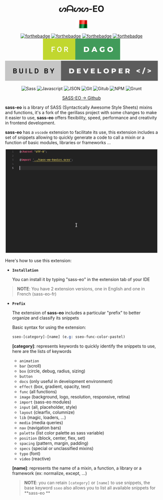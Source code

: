 <div align="center">

# ᔕᗩᔕᔕ-EO

<img src="https://github.com/RajaRakoto/github-docs/blob/master/dago.gif?raw=true" width=40>

<br>

[![forthebadge](https://forthebadge.com/images/badges/built-with-love.svg)](https://forthebadge.com) [![forthebadge](https://forthebadge.com/images/badges/for-you.svg)](https://forthebadge.com) [![forthebadge](https://forthebadge.com/images/badges/open-source.svg)](https://forthebadge.com) [![forthebadge](https://forthebadge.com/images/badges/uses-git.svg)](https://forthebadge.com) [![forthebadge](https://github.com/RajaRakoto/github-docs/blob/master/badge/for-dago.svg?raw=true)](https://forthebadge.com) [![forthebadge](https://github.com/RajaRakoto/github-docs/blob/master/badge/build-by.svg?raw=true)](https://forthebadge.com)

![Sass](https://img.shields.io/badge/-Sass-777?style=flat&logo=sass&logoColor=ffffff&labelColor=%23CC6699) ![Javascript](https://img.shields.io/badge/-Javascript-777?style=flat&logo=javascript&logoColor=dbb332&labelColor=ffffff) ![JSON](https://img.shields.io/badge/-JSON-777?style=flat&logo=JSON&logoColor=777&labelColor=ffffff) ![Git](https://img.shields.io/badge/-Git-777?style=flat&logo=git&logoColor=F05032&labelColor=ffffff) ![Gitub](https://img.shields.io/badge/-Gitub-777?style=flat&logo=github&logoColor=777&labelColor=ffffff) ![NPM](https://img.shields.io/badge/-NPM-777?style=flat&logo=npm&labelColor=ffffff) ![Grunt](https://img.shields.io/badge/-Grunt-777?style=flat&logo=grunt&logoColor=orangered&labelColor=ffffff)

[SASS-EO -> Github](https://github.com/RajaRakoto/sass-eo)

</div>

**sass-eo** is a library of SASS (Syntactically Awesome Style Sheets) mixins and functions, it's a fork of the gerillass project with some changes to make it easier to use, **sass-eo** offers flexibility, speed, performance and creativity in frontend development.

**sass-eo** has a `vscode` extension to facilitate its use, this extension includes a set of snippets allowing to quickly generate a code to call a mixin or a function of basic modules, libraries or frameworks ...

<div align="center">
<img src="https://github.com/RajaRakoto/github-docs/blob/master/sass-eo/extension-demo.gif?raw=true" width="500">
</div>

Here's how to use this extension:

- **`Installation`**

  You can install it by typing "sass-eo" in the extension tab of your IDE

> **NOTE**: You have 2 extension versions, one in English and one in French (sass-eo-fr)

- **`Prefix`**

  The extension of **sass-eo** includes a particular "prefix" to better organize and classify its snippets

  Basic syntax for using the extension:

  ```sass
  sseo-[category]-[name] (e.g: sseo-func-color-pastel)
  ```

  **[category]**: represents keywords to quickly identify the snippets to use, here are the lists of keywords

  - `animation`
  - `bar` (scroll)
  - `box` (circle, debug, radius, sizing)
  - `button`
  - `docs` (only useful in development environment)
  - `effect` (box, gradient, opacity, text)
  - `func` (all functions)
  - `image` (background, logo, resolution, responsive, retina)
  - `import` (sass-eo modules)
  - `input` (all, placeholder, style)
  - `layout` (clearfix, columnize)
  - `lib` (magic, loaders, ...)
  - `media` (media queries)
  - `nav` (navigation bars)
  - `palette` (list color palette as sass variable)
  - `position` (block, center, flex, set)
  - `spacing` (pattern, margin, padding)
  - `specs` (special or unclassified mixins)
  - `typo` (font)
  - `video` (reactive)

  **[name]**: represents the name of a mixin, a function, a library or a framework (ex: normalize, except, ...)

  > **NOTE**: you can retain `[category]` or `[name]` to use snippets, the base keyword `sseo` also allows you to list all available snippets for **sass-eo **
